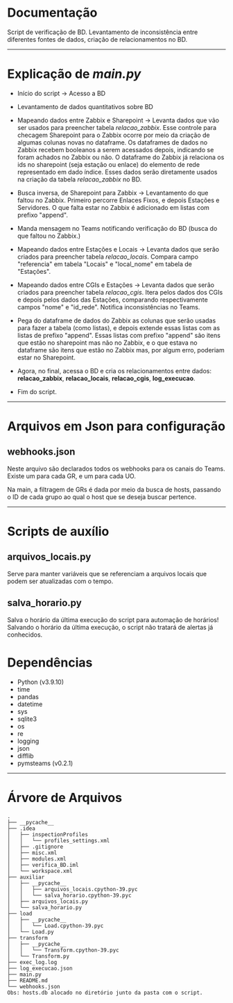 # Documentação

Script de verificação de BD. Levantamento de inconsistência entre diferentes fontes de dados, criação de relacionamentos no BD.

----

# Explicação de *main.py*

- Início do script -> Acesso a BD

- Levantamento de dados quantitativos sobre BD

- Mapeando dados entre Zabbix e Sharepoint -> Levanta dados que vão ser usados para preencher tabela *relacao_zabbix*. Esse controle para checagem Sharepoint para o Zabbix ocorre por meio da criação de algumas colunas novas no dataframe. Os dataframes de dados no Zabbix recebem booleanos a serem acessados depois, indicando se foram achados no Zabbix ou não. O dataframe do Zabbix já relaciona os ids no sharepoint (seja estação ou enlace) do elemento de rede representado em dado índice. Esses dados serão diretamente usados na criação da tabela *relacao_zabbix* no BD.

- Busca inversa, de Sharepoint para Zabbix -> Levantamento do que faltou no Zabbix. Primeiro percorre Enlaces Fixos, e depois Estações e Servidores. O que falta estar no Zabbix é adicionado em listas com prefixo "append".

- Manda mensagem no Teams notificando verificação do BD (busca do que faltou no Zabbix.)

- Mapeando dados entre Estações e Locais -> Levanta dados que serão criados para preencher tabela *relacao_locais*. Compara campo "referencia" em tabela "Locais" e "local_nome" em tabela de "Estações".

- Mapeando dados entre CGIs e Estações -> Levanta dados que serão criados para preencher tabela *relacao_cgis*. Itera pelos dados dos CGIs e depois pelos dados das Estações, comparando respectivamente campos "nome" e "id_rede". Notifica inconsistências no Teams. 

- Pega do dataframe de dados do Zabbix as colunas que serão usadas para fazer a tabela (como listas), e depois extende essas listas com as listas de prefixo "append". Essas listas com prefixo "append" são itens que estão no sharepoint mas não no Zabbix, e o que estava no dataframe são itens que estão no Zabbix mas, por algum erro, poderiam estar no Sharepoint.

- Agora, no final, acessa o BD e cria os relacionamentos entre dados: __relacao_zabbix__, __relacao_locais__, __relacao_cgis__, __log_execucao__.

- Fim do script.

----

# Arquivos em Json para configuração

## webhooks.json

Neste arquivo são declarados todos os webhooks para os canais do Teams. Existe um para cada GR, e um para cada UO.

Na main, a filtragem de GRs é dada por meio da busca de hosts, passando o ID de cada grupo ao qual o host que se deseja buscar pertence.

----

# Scripts de auxílio 

## arquivos_locais.py

Serve para manter variáveis que se referenciam a arquivos locais que podem ser atualizadas com o tempo.

## salva_horario.py

Salva o horário da última execução do script para automação de horários! Salvando o horário da última execução, o script não tratará de alertas já conhecidos.

# Dependências

- Python (v3.9.10)
- time
- pandas
- datetime
- sys
- sqlite3
- os
- re
- logging
- json
- difflib
- pymsteams (v0.2.1) 

----

# Árvore de Arquivos

````
.
├── __pycache__
├── .idea
│   ├── inspectionProfiles
│   │   └── profiles_settings.xml
│   ├── .gitignore
│   ├── misc.xml
│   ├── modules.xml
│   ├── verifica_BD.iml
│   └── workspace.xml
├── auxiliar
│   ├── __pycache__
│   │   ├── arquivos_locais.cpython-39.pyc
│   │   └── salva_horario.cpython-39.pyc
│   ├── arquivos_locais.py
│   └── salva_horario.py
├── load
│   ├── __pycache__
│   │   └── Load.cpython-39.pyc
│   └── Load.py
├── transform
│   ├── __pycache__
│   │   └── Transform.cpython-39.pyc
│   └── Transform.py
├── exec_log.log
├── log_execucao.json
├── main.py
├── README.md
└── webhooks.json
Obs: hosts.db alocado no diretório junto da pasta com o script.

````
